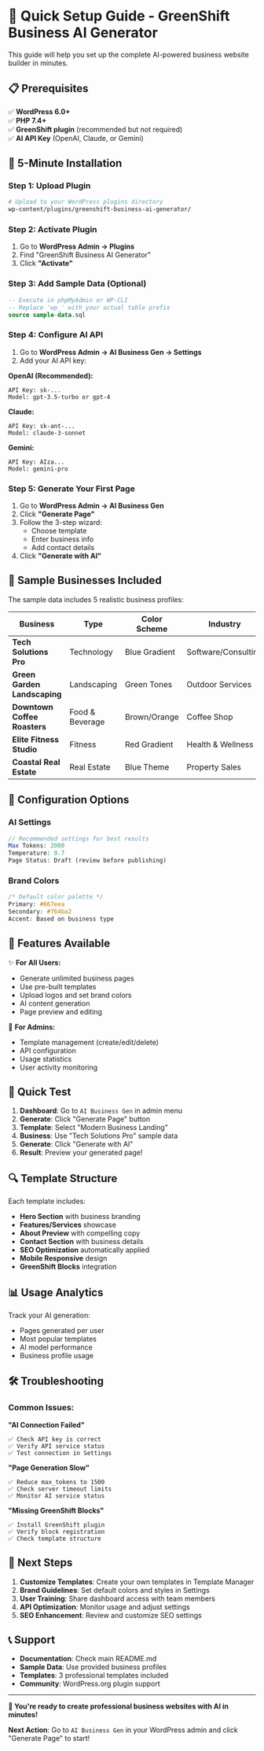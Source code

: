 # 🚀 Quick Setup Guide - GreenShift Business AI Generator

This guide will help you set up the complete AI-powered business website builder in minutes.

## 📋 Prerequisites

✅ **WordPress 6.0+**  
✅ **PHP 7.4+**  
✅ **GreenShift plugin** (recommended but not required)  
✅ **AI API Key** (OpenAI, Claude, or Gemini)  

## 🎯 5-Minute Installation

### Step 1: Upload Plugin
```bash
# Upload to your WordPress plugins directory
wp-content/plugins/greenshift-business-ai-generator/
```

### Step 2: Activate Plugin
1. Go to **WordPress Admin → Plugins**
2. Find "GreenShift Business AI Generator"
3. Click **"Activate"**

### Step 3: Add Sample Data (Optional)
```sql
-- Execute in phpMyAdmin or WP-CLI
-- Replace 'wp_' with your actual table prefix
source sample-data.sql
```

### Step 4: Configure AI API
1. Go to **WordPress Admin → AI Business Gen → Settings**
2. Add your AI API key:

**OpenAI (Recommended):**
```
API Key: sk-...
Model: gpt-3.5-turbo or gpt-4
```

**Claude:**
```
API Key: sk-ant-...
Model: claude-3-sonnet
```

**Gemini:**
```
API Key: AIza...
Model: gemini-pro
```

### Step 5: Generate Your First Page
1. Go to **WordPress Admin → AI Business Gen**
2. Click **"Generate Page"**
3. Follow the 3-step wizard:
   - Choose template
   - Enter business info
   - Add contact details
4. Click **"Generate with AI"**

## 🎨 Sample Businesses Included

The sample data includes 5 realistic business profiles:

| Business | Type | Color Scheme | Industry |
|----------|------|--------------|----------|
| **Tech Solutions Pro** | Technology | Blue Gradient | Software/Consulting |
| **Green Garden Landscaping** | Landscaping | Green Tones | Outdoor Services |
| **Downtown Coffee Roasters** | Food & Beverage | Brown/Orange | Coffee Shop |
| **Elite Fitness Studio** | Fitness | Red Gradient | Health & Wellness |
| **Coastal Real Estate** | Real Estate | Blue Theme | Property Sales |

## 🔧 Configuration Options

### AI Settings
```php
// Recommended settings for best results
Max Tokens: 2000
Temperature: 0.7
Page Status: Draft (review before publishing)
```

### Brand Colors
```css
/* Default color palette */
Primary: #667eea
Secondary: #764ba2
Accent: Based on business type
```

## 📱 Features Available

✨ **For All Users:**
- Generate unlimited business pages
- Use pre-built templates
- Upload logos and set brand colors
- AI content generation
- Page preview and editing

🔧 **For Admins:**
- Template management (create/edit/delete)
- API configuration
- Usage statistics
- User activity monitoring

## 🎯 Quick Test

1. **Dashboard**: Go to `AI Business Gen` in admin menu
2. **Generate**: Click "Generate Page" button
3. **Template**: Select "Modern Business Landing"
4. **Business**: Use "Tech Solutions Pro" sample data
5. **Generate**: Click "Generate with AI"
6. **Result**: Preview your generated page!

## 🔍 Template Structure

Each template includes:
- **Hero Section** with business branding
- **Features/Services** showcase
- **About Preview** with compelling copy
- **Contact Section** with business details
- **SEO Optimization** automatically applied
- **Mobile Responsive** design
- **GreenShift Blocks** integration

## 📊 Usage Analytics

Track your AI generation:
- Pages generated per user
- Most popular templates
- AI model performance
- Business profile usage

## 🛠️ Troubleshooting

### Common Issues:

**"AI Connection Failed"**
```
✅ Check API key is correct
✅ Verify API service status
✅ Test connection in Settings
```

**"Page Generation Slow"**
```
✅ Reduce max_tokens to 1500
✅ Check server timeout limits
✅ Monitor AI service status
```

**"Missing GreenShift Blocks"**
```
✅ Install GreenShift plugin
✅ Verify block registration
✅ Check template structure
```

## 🚀 Next Steps

1. **Customize Templates**: Create your own templates in Template Manager
2. **Brand Guidelines**: Set default colors and styles in Settings
3. **User Training**: Share dashboard access with team members
4. **API Optimization**: Monitor usage and adjust settings
5. **SEO Enhancement**: Review and customize SEO settings

## 📞 Support

- **Documentation**: Check main README.md
- **Sample Data**: Use provided business profiles
- **Templates**: 3 professional templates included
- **Community**: WordPress.org plugin support

---

**🎉 You're ready to create professional business websites with AI in minutes!**

**Next Action**: Go to `AI Business Gen` in your WordPress admin and click "Generate Page" to start!